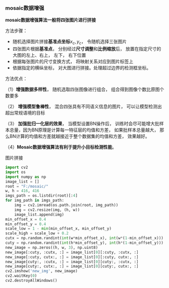 ### mosaic数据增强

**mosaic数据增强算法一般将四张图片进行拼接**

方法步骤：

* 随机选择图片拼接**基准点坐标**$x_c, y_c$， 令随机选择三张图片
* 四张图片根据**基准点**， 分别经过**尺寸调整**和**比例缩放**后， 放置在指定尺寸的大图的左上、右上， 左下， 右下位置
* 根据每张图片的尺寸变换方式， 将映射关系对应到图片标签上
* 依据指定的横纵坐标， 对大图进行拼接。处理超过边界的检测框坐标。

方法优点：

（1）**增强数据多样性**， 随机选取四张图像进行组合， 组合得到图像个数比原图个数要多

（2） **增强模型鲁棒性**， 混合四张具有不同语义信息的图片， 可以让模型检测出超出常规语境的目标

（3） **加强批归一化层的效果**， 当模型设置BN操作后， 训练时会尽可能增大批样本总量，因为BN原理是计算每一特征层的均值和方差， 如果批样本总量越大， 那么BN计算的均值和方差就越接近于整个数据集的均值和方差， 效果越好。

（4）**Mosaic数据增强算法有利于提升小目标检测性能**。

图片拼接

```python
import cv2
import os
import numpy as np
image_list = []
root = "F:/mosaic/"
w, h = 416, 416
imgs_path = os.listdir(root)[:4]
for img_path in imgs_path:
    img = cv2.imread(os.path.join(root, img_path))
    img = cv2.resize(img, (h, w))
    image_list.append(img)
min_offset_x = 0.4
min_offset_y = 0.4
scale_low = 1 - min(min_offset_x, min_offset_y)
scale_high = scale_low + 0.2
cutx = np.random.randint(int(w*min_offset_x), int(w*(1-min_offset_x)))
cuty = np.random.randint(int(h*min_offset_y), int(h*(1-min_offset_y)))
new_image = np.zeros((h, w, 3), np.uint8)
new_image[:cuty, :cutx, :] = image_list[0][:cuty, :cutx, :]
new_image[:cuty, cutx:, :] = image_list[0][:cuty, cutx:, :]
new_image[cuty:, :cutx, :] = image_list[0][cuty:, :cutx, :]
new_image[cuty:, cutx:, :] = image_list[0][cuty:, cutx:, :]
cv2.imshow('new_img', new_image)
cv2.waitKey(0)
cv2.destroyAllWindows()
```

